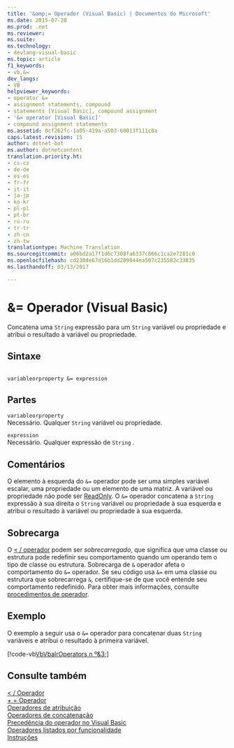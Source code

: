 ```yaml
---
title: '&amp;= Operador (Visual Basic) | Documentos do Microsoft'
ms.date: 2015-07-20
ms.prod: .net
ms.reviewer: 
ms.suite: 
ms.technology:
- devlang-visual-basic
ms.topic: article
f1_keywords:
- vb.&=
dev_langs:
- VB
helpviewer_keywords:
- operator &=
- assignment statements, compound
- statements [Visual Basic], compound assignment
- '&= operator [Visual Basic]'
- compound assignment statements
ms.assetid: 0cf262fc-1a05-419a-a503-60013f111c8a
caps.latest.revision: 15
author: dotnet-bot
ms.author: dotnetcontent
translation.priority.ht:
- cs-cz
- de-de
- es-es
- fr-fr
- it-it
- ja-jp
- ko-kr
- pl-pl
- pt-br
- ru-ru
- tr-tr
- zh-cn
- zh-tw
translationtype: Machine Translation
ms.sourcegitcommit: a06bd2a17f1d6c7308fa6337c866c1ca2e7281c0
ms.openlocfilehash: cd230de67d16b1dd209044ea507c235582c33835
ms.lasthandoff: 03/13/2017

---
```

# <a name="amp-operator-visual-basic"></a>&amp;= Operador (Visual Basic)
Concatena uma `String` expressão para um `String` variável ou propriedade e atribui o resultado à variável ou propriedade.  
  
## <a name="syntax"></a>Sintaxe  
  
```  
  
variableorproperty &= expression  
```  
  
## <a name="parts"></a>Partes  
 `variableorproperty`  
 Necessário. Qualquer `String` variável ou propriedade.  
  
 `expression`  
 Necessário. Qualquer expressão de `String` .  
  
## <a name="remarks"></a>Comentários  
 O elemento à esquerda do `&=` operador pode ser uma simples variável escalar, uma propriedade ou um elemento de uma matriz. A variável ou propriedade não pode ser [ReadOnly](../../../visual-basic/language-reference/modifiers/readonly.md). O `&=` operador concatena a `String` expressão à sua direita o `String` variável ou propriedade à sua esquerda e atribui o resultado à variável ou propriedade à sua esquerda.  
  
## <a name="overloading"></a>Sobrecarga  
 O [< / operador](../../../visual-basic/language-reference/operators/concatenation-operator.md) podem ser *sobrecarregado*, que significa que uma classe ou estrutura pode redefinir seu comportamento quando um operando tem o tipo de classe ou estrutura. Sobrecarga de `&` operador afeta o comportamento do `&=` operador. Se seu código usa `&=` em uma classe ou estrutura que sobrecarrega `&`, certifique-se de que você entende seu comportamento redefinido. Para obter mais informações, consulte [procedimentos de operador](../../../visual-basic/programming-guide/language-features/procedures/operator-procedures.md).  
  
## <a name="example"></a>Exemplo  
 O exemplo a seguir usa o `&=` operador para concatenar duas `String` variáveis e atribui o resultado à primeira variável.  
  
 [!code-vb[VbVbalrOperators n º&3;](../../../visual-basic/language-reference/operators/codesnippet/VisualBasic/and-assignment-operator_1.vb)]  
  
## <a name="see-also"></a>Consulte também  
 [< / Operador](../../../visual-basic/language-reference/operators/concatenation-operator.md)   
 [+ = Operador](../../../visual-basic/language-reference/operators/addition-assignment-operator.md)   
 [Operadores de atribuição](../../../visual-basic/language-reference/operators/assignment-operators.md)   
 [Operadores de concatenação](../../../visual-basic/language-reference/operators/concatenation-operators.md)   
 [Precedência do operador no Visual Basic](../../../visual-basic/language-reference/operators/operator-precedence.md)   
 [Operadores listados por funcionalidade](../../../visual-basic/language-reference/operators/operators-listed-by-functionality.md)   
 [Instruções](../../../visual-basic/programming-guide/language-features/statements.md)

